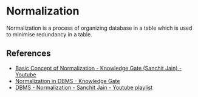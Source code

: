 # Normalization

Normalization is a process of organizing database in a table which is used to minimise redundancy in a table.

## References

- [Basic Concept of Normalization - Knowledge Gate (Sanchit Jain) - Youtube](https://www.youtube.com/watch?v=oylHRgBDfNc&t=37s)
- [Normalization in DBMS - Knowledge Gate](https://www.youtube.com/watch?v=px7HV91fx2I&t=5s)
- [DBMS - Normalization - Sanchit Jain - Youtube playlist](https://www.youtube.com/watch?v=px7HV91fx2I&t=5s)
